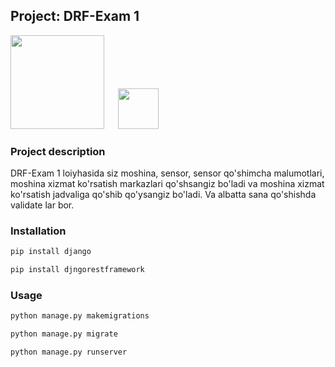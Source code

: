 ## Project: DRF-Exam 1

<img src="https://www.djangoproject.com/m/img/logos/django-logo-negative.png" width="150">
&emsp;
<img src="https://upload.wikimedia.org/wikipedia/commons/thumb/c/c3/Python-logo-notext.svg/1200px-Python-logo-notext.svg.png" width="65">

### Project description

DRF-Exam 1 loiyhasida siz moshina, sensor, sensor qo'shimcha malumotlari, moshina xizmat ko'rsatish markazlari qo'shsangiz bo'ladi va moshina xizmat ko'rsatish jadvaliga qo'shib qo'ysangiz bo'ladi. Va albatta sana qo'shishda validate lar bor. 

### Installation

```bash and another
pip install django

pip install djngorestframework
```
### Usage

```bash and another
python manage.py makemigrations

python manage.py migrate

python manage.py runserver
```